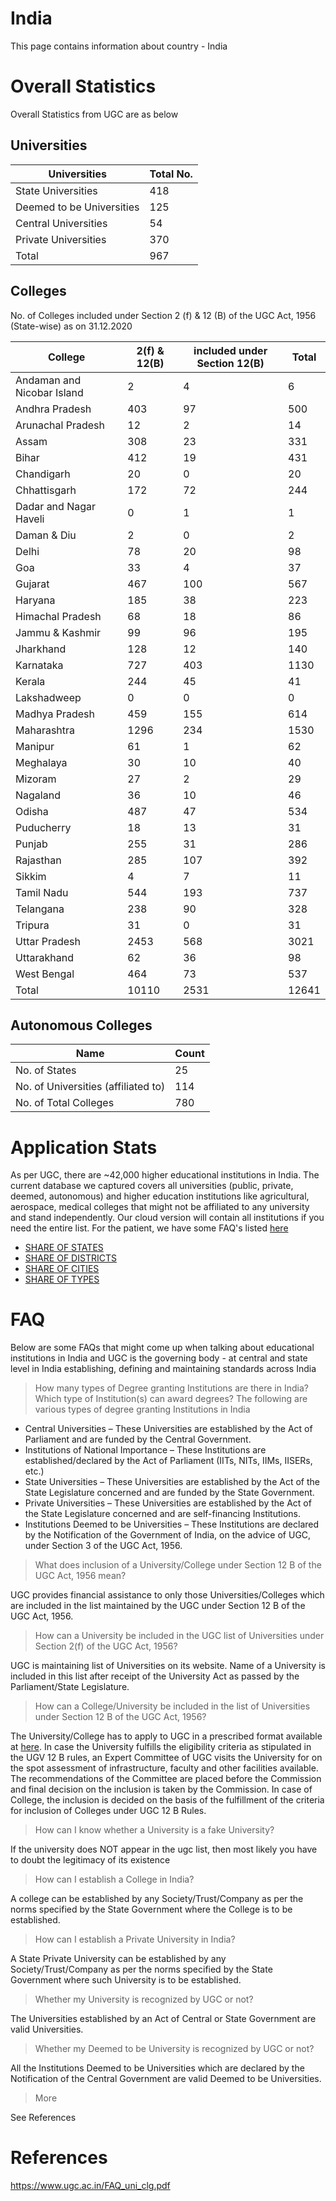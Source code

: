# India
This page contains information about country - India  

# Overall Statistics 

Overall Statistics from UGC are as below  

## Universities

| **Universities**          | **Total No.** |
| ------------------------- | ------------- |
| State Universities        | 418           |
| Deemed to be Universities | 125           |
| Central Universities      | 54            |
| Private Universities      | 370           |
| Total                     | 967           |    

## Colleges

No. of Colleges included under Section 2 (f) & 12 (B) of the UGC Act, 1956 (State-wise) as on 31.12.2020  


| College                    | 2(f) & 12(B) | included under Section 12(B) | Total |
| -------------------------- | ------------ | ---------------------------- | ----- |
| Andaman and Nicobar Island | 2            | 4                            | 6     |
| Andhra Pradesh             | 403          | 97                           | 500   |
| Arunachal Pradesh          | 12           | 2                            | 14    |
| Assam                      | 308          | 23                           | 331   |
| Bihar                      | 412          | 19                           | 431   |
| Chandigarh                 | 20           | 0                            | 20    |
| Chhattisgarh               | 172          | 72                           | 244   |
| Dadar and Nagar Haveli     | 0            | 1                            | 1     |
| Daman & Diu                | 2            | 0                            | 2     |
| Delhi                      | 78           | 20                           | 98    |
| Goa                        | 33           | 4                            | 37    |
| Gujarat                    | 467          | 100                          | 567   |
| Haryana                    | 185          | 38                           | 223   |
| Himachal Pradesh           | 68           | 18                           | 86    |
| Jammu & Kashmir            | 99           | 96                           | 195   |
| Jharkhand                  | 128          | 12                           | 140   |
| Karnataka                  | 727          | 403                          | 1130  |
| Kerala                     | 244          | 45                           | 41    |
| Lakshadweep                | 0            | 0                            | 0     |
| Madhya Pradesh             | 459          | 155                          | 614   |
| Maharashtra                | 1296         | 234                          | 1530  |
| Manipur                    | 61           | 1                            | 62    |
| Meghalaya                  | 30           | 10                           | 40    |
| Mizoram                    | 27           | 2                            | 29    |
| Nagaland                   | 36           | 10                           | 46    |
| Odisha                     | 487          | 47                           | 534   |
| Puducherry                 | 18           | 13                           | 31    |
| Punjab                     | 255          | 31                           | 286   |
| Rajasthan                  | 285          | 107                          | 392   |
| Sikkim                     | 4            | 7                            | 11    |
| Tamil Nadu                 | 544          | 193                          | 737   |
| Telangana                  | 238          | 90                           | 328   |
| Tripura                    | 31           | 0                            | 31    |
| Uttar Pradesh              | 2453         | 568                          | 3021  |
| Uttarakhand                | 62           | 36                           | 98    |
| West Bengal                | 464          | 73                           | 537   |
| Total                      | 10110        | 2531                         | 12641 |   

## Autonomous Colleges

| Name                                | Count |
| ----------------------------------- | ----- |
| No. of States                       | 25    |
| No. of Universities (affiliated to) | 114   |
| No. of Total Colleges               | 780   |

# Application Stats

As per UGC, there are ~42,000 higher educational institutions in India. The current database we captured covers all universities (public, private, deemed, autonomous) and higher education institutions like agricultural, aerospace, medical colleges that might not be affiliated to any university and stand independently. Our cloud version will contain all institutions if you need the entire list. For the patient, we have some FAQ's listed [here](./india_faqs.md)

- [SHARE OF STATES](./state_stats.md)
- [SHARE OF DISTRICTS](./district_stats.md)
- [SHARE OF CITIES](./city_stats.md)
- [SHARE OF TYPES](./type_stats.md)



# FAQ
Below are some FAQs that might come up when talking about educational institutions in India and UGC is the governing body - at central and state level in India establishing, defining and maintaining standards across India  

> How many types of Degree granting Institutions are there in India? Which type of Institution(s) can award degrees?
The following are various types of degree granting Institutions in India  
- Central Universities – These Universities are established by the Act of Parliament and are funded by the Central Government.
- Institutions of National Importance – These Institutions are established/declared by the Act of Parliament (IITs, NITs, IIMs, IISERs, etc.)
- State Universities – These Universities are established by the Act of the State Legislature concerned and are funded by the State Government.
- Private Universities – These Universities are established by the Act of the State Legislature concerned and are self-financing Institutions.
- Institutions Deemed to be Universities – These Institutions are declared by the Notification of the Government of India, on the advice of UGC, under Section 3 of the UGC Act, 1956.  

> What does inclusion of a University/College under Section 12 B of the UGC Act, 1956 mean?  

UGC provides financial assistance to only those Universities/Colleges which are included in the list maintained by the UGC under Section 12 B of the UGC Act, 1956.   

> How can a University be included in the UGC list of Universities under Section 2(f) of the UGC Act, 1956?   

UGC is maintaining list of Universities on its website. Name of a University is included in
this list after receipt of the University Act as passed by the Parliament/State Legislature.


> How can a College/University be included in the list of Universities under Section 12 B of the UGC Act, 1956?  

The University/College has to apply to UGC in a prescribed format available at [here](https://www.ugc.ac.in/pdfnews/8699284_2f_colleges.pdf). In case the University fulfills the eligibility criteria as stipulated in the UGV 12 B rules, an Expert Committee of UGC visits the University for on the spot assessment of infrastructure, faculty and other facilities available. The recommendations of the Committee are placed before the Commission and final decision on the inclusion is taken by the Commission. In case of College, the inclusion is decided on the basis of the fulfillment of the criteria for inclusion of Colleges under UGC 12 B Rules.  

> How can I know whether a University is a fake University? 

If the university does NOT appear in the ugc list, then most likely you have to doubt the legitimacy of its existence  

> How can I establish a College in India?  

A college can be established by any Society/Trust/Company as per the norms specified by the State Government where the College is to be established.  

>How can I establish a Private University in India?  

A State Private University can be established by any Society/Trust/Company as per the norms specified by the State Government where such University is to be established.  

>Whether my University is recognized by UGC or not?  

The Universities established by an Act of Central or State Government are valid Universities.    

> Whether my Deemed to be University is recognized by UGC or not?   

All the Institutions Deemed to be Universities which are declared by the Notification of the Central Government are valid Deemed to be Universities.  

> More   

See References


# References
https://www.ugc.ac.in/FAQ_uni_clg.pdf